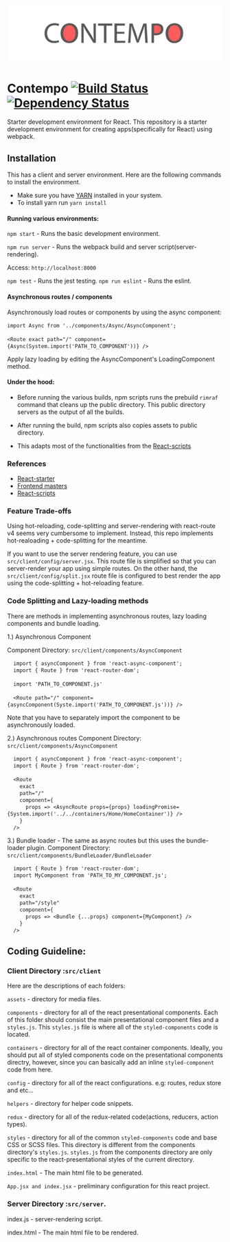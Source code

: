 ![logo contempo](https://github.com/therealedsheenan/contempo/blob/master/contempo.png)

# Contempo [![Build Status](https://travis-ci.org/therealedsheenan/contempo-python-api.svg?branch=master)](https://travis-ci.org/therealedsheenan/contempo-python-api) [![Dependency Status](https://dependencyci.com/github/therealedsheenan/contempo/badge)](https://dependencyci.com/github/therealedsheenan/contempo)
Starter development environment for React.
This repository is a starter development environment for creating apps(specifically for React) using webpack.

## Installation
This has a client and server environment.
Here are the following commands to install the environment.

- Make sure you have [YARN](https://yarnpkg.com/) installed in your system.
- To install yarn run `yarn install`

#### Running various environments:

`npm start` - Runs the basic development environment.

`npm run server` - Runs the webpack build and server script(server-rendering).

Access: `http://localhost:8000`

`npm test` - Runs the jest testing.
`npm run eslint` - Runs the eslint.

#### Asynchronous routes / components
Asynchronously load routes or components by using the async component:

```
import Async from '../components/Async/AsyncComponent';

<Route exact path="/" component={Async(System.import('PATH_TO_COMPONENT'))} />
```

Apply lazy loading by editing the AsyncComponent's LoadingComponent method.

#### Under the hood:
 - Before running the various builds, npm scripts runs the prebuild `rimraf` command
that cleans up the public directory. This public directory servers as the output of all the builds.

- After running the build, npm scripts also copies assets to public directory.
- This adapts most of the functionalities from the [React-scripts](https://github.com/facebookincubator/create-react-app)

### References
- [React-starter](https://github.com/kriasoft/react-starter-kit)
- [Frontend masters](https://frontendmasters.com/)
- [React-scripts](https://github.com/facebookincubator/create-react-app)

### Feature Trade-offs
Using hot-reloading, code-splitting and server-rendering with react-route v4 seems very cumbersome to implement.
Instead, this repo implements hot-realoading + code-splitting for the meantime.

If you want to use the server rendering feature, you can use `src/client/config/server.jsx`.
This route file is simplified so that you can server-render your app using simple routes.
On the other hand, the `src/client/config/split.jsx` route file is configured to best render the app using the code-splitting + 
hot-reloading feature.


### Code Splitting and Lazy-loading methods
There are methods in implementing asynchronous routes, lazy loading components and bundle loading.

1.) Asynchronous Component

Component Directory:  `src/client/components/AsyncComponent`

```
  import { asyncComponent } from 'react-async-component';
  import { Route } from 'react-router-dom';
  
  import 'PATH_TO_COMPONENT.js'
  
  <Route path="/" component={asyncComponent(Syste.import('PATH_TO_COMPONENT.js'))} />
```
Note that you have to separately import the component to be asynchronously loaded.

2.) Asynchronous routes
Component Directory:  `src/client/components/AsyncComponent`

```
  import { asyncComponent } from 'react-async-component';
  import { Route } from 'react-router-dom';

  <Route
    exact
    path="/"
    component={
      props => <AsyncRoute props={props} loadingPromise={System.import('../../containers/Home/HomeContainer')} />
    }
  />
```

3.) Bundle loader - The same as async routes but this uses the bundle-loader plugin.
Component Directory:  `src/client/components/BundleLoader/BundleLoader`

```
  import { Route } from 'react-router-dom';
  import MyComponent from 'PATH_TO_MY_COMPONENT.js';
  
  <Route
    exact
    path="/style"
    component={
      props => <Bundle {...props} component={MyComponent} />
    }
  />
```

## Coding Guideline:

### Client Directory :`src/client`

Here are the descriptions of each folders:

`assets` - directory for media files.

`components` - directory for all of the react presentational components.
Each of this folder should consist the main presentational component files and a `styles.js`.
This `styles.js` file is where all of the `styled-components` code is located.


`containers` - directory for all of the react container components.
Ideally, you should put all of styled components code on the presentational components directry, however,
since you can basically add an inline `styled-component` code from here.


`config` - directory for all of the react configurations. e.g: routes, redux store and etc...


`helpers` - directory for helper code snippets.

`redux` - directory for all of the redux-related code(actions, reducers, action types).

`styles` - directory for all of the common `styled-components` code and base CSS or SCSS files.
This directory is different from the components directory's `styles.js`. `styles.js` from the components
directory are only specific to the react-presentational styles of the current directory.

`index.html` - The main html file to be generated.

`App.jsx and index.jsx` - preliminary configuration for this react project.


### Server Directory :`src/server`.

index.js - server-rendering script.

index.html - The main html file to be rendered.
